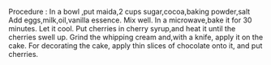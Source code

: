 Procedure :
In a bowl ,put maida,2 cups sugar,cocoa,baking powder,salt
Add eggs,milk,oil,vanilla essence.
Mix well.
In a microwave,bake it for 30 minutes.
Let it cool.
Put cherries in cherry syrup,and heat it until the cherries swell up.
Grind the whipping cream and,with a knife, apply it on the cake.
For decorating the cake, apply thin slices of chocolate onto it, and put cherries.